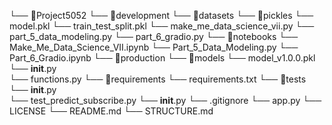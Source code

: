 
└── 📁Project5052
    └── 📁development
        └── 📁datasets
        └── 📁pickles
            └── model.pkl
            └── train_test_split.pkl
        └── make_me_data_science_vii.py
        └── part_5_data_modeling.py
        └── part_6_gradio.py
    └── 📁notebooks
        └── Make_Me_Data_Science_VII.ipynb
        └── Part_5_Data_Modeling.py
        └── Part_6_Gradio.ipynb
    └── 📁production
        └── 📁models
            └── model_v1.0.0.pkl
        └── __init__.py   
        └── functions.py
    └── 📁requirements
        └── requirements.txt
    └── 📁tests
        └── __init__.py   
        └── test_predict_subscribe.py
    └── __init__.py
    └── .gitignore
    └── app.py
    └── LICENSE
    └── README.md
    └── STRUCTURE.md
